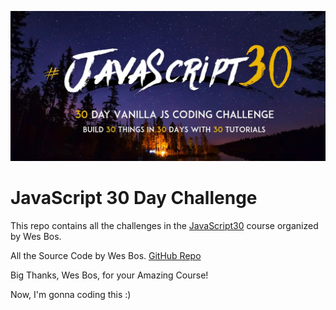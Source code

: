 ﻿![preview](./cover.webp)

# JavaScript 30 Day Challenge

This repo contains all the challenges in the [JavaScript30](https://javascript30.com/) course organized by Wes Bos.

All the Source Code by Wes Bos. [GitHub Repo](https://github.com/wesbos/JavaScript30)

Big Thanks, Wes Bos, for your Amazing Course!

Now, I'm gonna coding this :)
